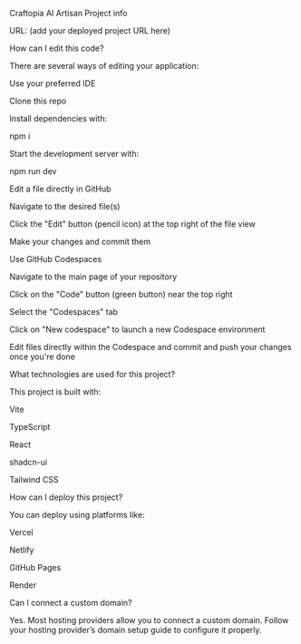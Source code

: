 Craftopia AI Artisan
Project info

URL: (add your deployed project URL here)

How can I edit this code?

There are several ways of editing your application:

Use your preferred IDE

Clone this repo

Install dependencies with:

npm i


Start the development server with:

npm run dev


Edit a file directly in GitHub

Navigate to the desired file(s)

Click the "Edit" button (pencil icon) at the top right of the file view

Make your changes and commit them

Use GitHub Codespaces

Navigate to the main page of your repository

Click on the "Code" button (green button) near the top right

Select the "Codespaces" tab

Click on "New codespace" to launch a new Codespace environment

Edit files directly within the Codespace and commit and push your changes once you're done

What technologies are used for this project?

This project is built with:

Vite

TypeScript

React

shadcn-ui

Tailwind CSS

How can I deploy this project?

You can deploy using platforms like:

Vercel

Netlify

GitHub Pages

Render

Can I connect a custom domain?

Yes. Most hosting providers allow you to connect a custom domain.
Follow your hosting provider’s domain setup guide to configure it properly.
